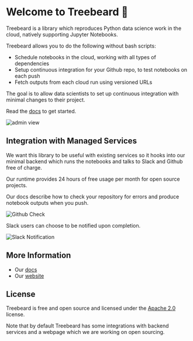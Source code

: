 # Welcome to Treebeard 🌲

Treebeard is a library which reproduces Python data science work in the cloud, natively supporting Jupyter Notebooks.

Treebeard allows you to do the following without bash scripts:

- Schedule notebooks in the cloud, working with all types of dependencies
- Setup continuous integration for your Github repo, to test notebooks on each push
- Fetch outputs from each cloud run using versioned URLs

The goal is to allow data scientists to set up continuous integration with minimal changes to their project.

Read the [docs](https://treebeard.readthedocs.io/en/latest/) to get started.

![admin view](https://storage.googleapis.com/treebeard_image_dump_public/admin_view.png "Admin view")

## Integration with Managed Services

We want this library to be useful with existing services so it hooks into our minimal backend which runs the notebooks and talks to Slack and Github free of charge.

Our runtime provides 24 hours of free usage per month for open source projects.

Our docs describe how to check your repository for errors and produce notebook outputs when you push.

![Github Check](https://storage.googleapis.com/treebeard_image_dump_public/github_check.png "Github Check")

Slack users can choose to be notified upon completion.

![Slack Notification](https://storage.googleapis.com/treebeard_image_dump_public/slack_notif.png "Slack Notification")

## More Information

- Our [docs](https://treebeard.readthedocs.io/en/latest/)
- Our [website](https://treebeard.io)

## License

Treebeard is free and open source and licensed under the [Apache 2.0](https://www.apache.org/licenses/LICENSE-2.0) license.

Note that by default Treebeard has some integrations with backend services and a webpage which we are working on open sourcing.
